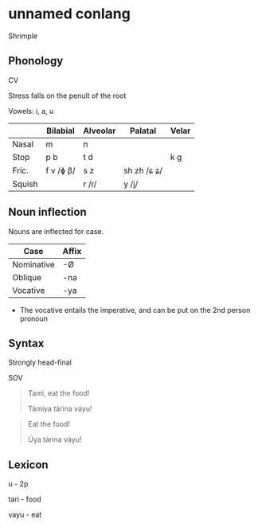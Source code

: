 # unnamed conlang

Shrimple

## Phonology

CV

Stress falls on the penult of the root

Vowels: i, a, u

|         | Bilabial  | Alveolar | Palatal     | Velar |
|---------|-----------|----------|-------------|-------|
| Nasal   | m         | n        |             |       |
| Stop    | p b       | t d      |             | k g   |
| Fric.   | f v /ɸ β/ | s z      | sh zh /ɕ ʑ/ |       |
| Squish  |           | r /ɾ/    | y /j/       |       |

## Noun inflection

Nouns are inflected for case.

| Case       | Affix  |
|------------|--------|
| Nominative | -Ø     |
| Oblique    | -na    |
| Vocative   | -ya    |

* The vocative entails the imperative, and can be put on the 2nd person pronoun

## Syntax

Strongly head-final

SOV

>Tami, eat the food!
>
>Támiya tárina váyu!

>Eat the food!
>
>Úya tárina váyu!

## Lexicon

u - 2p

tari - food

vayu - eat
